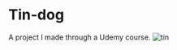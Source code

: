# Tin-dog
A project I made through a Udemy course.
![tin](https://user-images.githubusercontent.com/95535448/171103980-18abf731-d117-401b-833b-e5bb4741a9cd.png)
